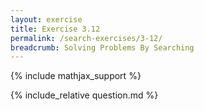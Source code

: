 ```yaml
---
layout: exercise
title: Exercise 3.12
permalink: /search-exercises/3-12/
breadcrumb: Solving Problems By Searching
---
```


{% include mathjax_support %}

<div><i class="arrow-up loader" data-chapter="search-exercises" data-exercise="ex_12" data-rating="0"></i></div>
{% include_relative question.md %}
